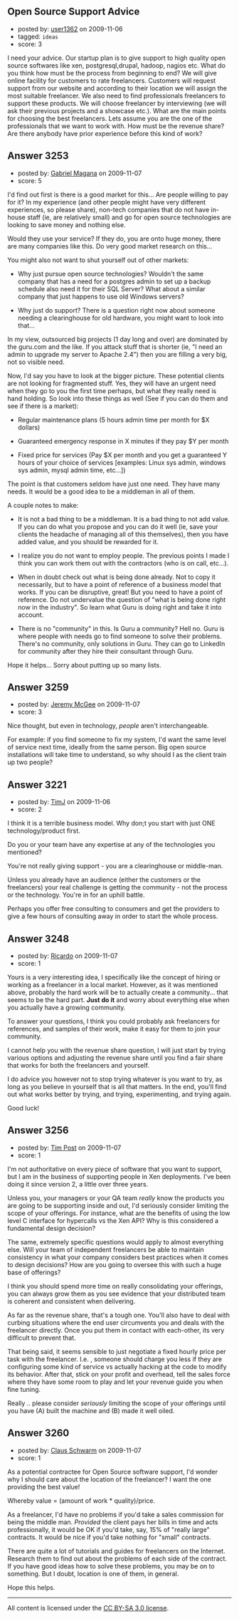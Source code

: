 ## Open Source Support Advice

- posted by: [user1362](https://stackexchange.com/users/-1/1362-user1362) on 2009-11-06
- tagged: `ideas`
- score: 3

I need your advice. Our startup plan is to give support to high quality open source softwares like xen, postgresql,drupal, hadoop, nagios etc. What do you think how must be the process from beginning to end? We will give online facility for customers to rate freelancers. Customers will request support from our website and according to their location we will assign the most suitable freelancer. We also need to find professionals freelancers to support these products. We will choose freelancer by interviewing (we will ask their previous projects and a showcase etc.). What are the main points for choosing the best freelancers. Lets assume you are the one of the professionals that we want to work with. How must be the revenue share? Are there anybody have prior experience before this kind of work?


## Answer 3253

- posted by: [Gabriel Magana](https://stackexchange.com/users/-1/1158-gabriel-magana) on 2009-11-07
- score: 5

I'd find out first is there is a good market for this...  Are people willing to pay for it?  In my experience (and other people might have very different experiences, so please share), non-tech companies that do not have in-house staff (ie, are relatively small) and go for open source technologies are looking to save money and nothing else.

Would they use your service?  If they do, you are onto huge money, there are many companies like this.  Do very good market research on this...

You might also not want to shut yourself out of other markets:

- Why just pursue open source technologies?  Wouldn't the same company that has a need for a postgres admin to set up a backup schedule also need it for their SQL Server?  What about a similar company that just happens to use old Windows servers?

- Why just do support?  There is a question right now about someone needing a clearinghouse for old hardware, you might want to look into that...

In my view, outsourced big projects (1 day long and over) are dominated by the guru.com and the like.  If you attack stuff that is shorter (ie, "I need an admin to upgrade my server to Apache 2.4") then you are filling a very big, not so visible need.

Now, I'd say you have to look at the bigger picture.  These potential clients are not looking for fragmented stuff.  Yes, they will have an urgent need when they go to you the first time perhaps, but what they really need is hand holding.  So look into these things as well (See if you can do them and see if there is a market):

- Regular maintenance plans (5 hours admin time per month for $X dollars)

- Guaranteed emergency response in X minutes if they pay $Y per month

- Fixed price for services (Pay $X per month and you get a guaranteed Y hours of your choice of services [examples: Linux sys admin, windows sys admin, mysql admin time, etc...])

The point is that customers seldom have just one need.  They have many needs.  It would be a good idea to be a middleman in all of them.

A couple notes to make:

- It is not a bad thing to be a middleman.  It is a bad thing to not add value.  If you can do what you propose and you can do it well (ie, save your clients the headache of managing all of this themselves), then you have added value, and you should be rewarded for it.

- I realize you do not want to employ people.  The previous points I made I think you can work them out with the contractors (who is on call, etc...).

- When in doubt check out what is being done already.  Not to copy it necessarily, but to have a point of reference of a business model that works.  If you can be disruptive, great!  But you need to have a point of reference.  Do not undervalue the question of "what is being done right now in the industry".  So learn what Guru is doing right and take it into account.

- There is no "community" in this.  Is Guru a community?  Hell no.  Guru is where people with needs go to find someone to solve their problems.  There's no community, only solutions in Guru.  They can go to LinkedIn for community after they hire their consultant through Guru.

Hope it helps... Sorry about putting up so many lists.


## Answer 3259

- posted by: [Jeremy McGee](https://stackexchange.com/users/-1/1152-jeremy-mcgee) on 2009-11-07
- score: 3

Nice thought, but even in technology, *people* aren't interchangeable.

For example: if you find someone to fix my system, I'd want the same level of service next time, ideally from the same person. Big open source installations will take time to understand, so why should I as the client train up two people?


## Answer 3221

- posted by: [TimJ](https://stackexchange.com/users/-1/1172-timj) on 2009-11-06
- score: 2

I think it is a terrible business model.  Why don;t you start with just ONE technology/product first.

Do you or your team have any expertise at any of the technologies you mentioned?  

You're not really giving support - you are a clearinghouse or middle-man.

Unless you already have an audience (either the customers or the freelancers) your real challenge is getting the community - not the process or the technology.  You're in for an uphill battle.

Perhaps you offer free consulting to consumers and get the providers to give a few hours of consulting away in order to start the whole process.  




## Answer 3248

- posted by: [Ricardo](https://stackexchange.com/users/-1/42-ricardo) on 2009-11-07
- score: 1

Yours is a very interesting idea, I specifically like the concept of hiring or working as a freelancer in a local market. However, as it was mentioned above, probably the hard work will be to actually create a community... that seems to be the hard part. **Just do it** and worry about everything else when you actually have a growing community. 

To answer your questions, I think you could probably ask freelancers for references, and samples of their work, make it easy for them to join your community.

I cannot help you with the revenue share question, I will just start by trying various options and adjusting the revenue share until you find a fair share that works for both the freelancers and yourself.

I do advice you however not to stop trying whatever is you want to try, as long as you believe in yourself that is all that matters. In the end, you'll find out what works better by trying, and trying, experimenting, and trying again.

Good luck!


## Answer 3256

- posted by: [Tim Post](https://stackexchange.com/users/-1/1343-tim-post) on 2009-11-07
- score: 1

I'm not authoritative on every piece of software that you want to support, but I am in the business of supporting people in Xen deployments. I've been doing it since version 2, a little over three years.

Unless you, your managers or your QA team _really_ know the products you are going to be supporting inside and out, I'd seriously consider limiting the scope of your offerings. For instance, what are the benefits of using the low level C interface for hypercalls vs the Xen API? Why is this considered a fundamental design decision?

The same, extremely specific questions would apply to almost everything else. Will your team of independent freelancers be able to maintain consistency in what your company considers best practices when it comes to design decisions? How are you going to oversee this with such a huge base of offerings?

I think you should spend more time on really consolidating your offerings, you can always grow them as you see evidence that your distributed team is coherent and consistent when delivering.

As far as the revenue share, that's a tough one. You'll also have to deal with curbing situations where the end user circumvents you and deals with the freelancer directly. Once you put them in contact with each-other, its very difficult to prevent that.

That being said, it seems sensible to just negotiate a fixed hourly price per task with the freelancer. I.e. , someone should charge you less if they are configuring some kind of service vs actually hacking at the code to modify its behavior. After that, stick on your profit and overhead, tell the sales force where they have some room to play and let your revenue guide you when fine tuning.

Really .. please consider _seriously_ limiting the scope of your offerings until you have (A) built the machine and (B) made it well oiled.



## Answer 3260

- posted by: [Claus Schwarm](https://stackexchange.com/users/-1/294-claus-schwarm) on 2009-11-07
- score: 1

As a potential contractee for Open Source software support, I'd wonder why I should care about the location of the freelancer? I want the one providing the best value!

Whereby value = (amount of work * quality)/price.

As a freelancer, I'd have no problems if you'd take a sales commission for being the middle man. *Provided* the client pays her bills in time and acts professionally, it would be OK if you'd take, say, 15% of "really large" contracts. It would be nice if you'd take nothing for "small" contracts.

There are quite a lot of tutorials and guides for freelancers on the Internet. Research them to find out about the problems of each side of the contract. If you have good ideas how to solve these problems, you may be on to something. But I doubt, location is one of them, in general.

Hope this helps.



---

All content is licensed under the [CC BY-SA 3.0 license](https://creativecommons.org/licenses/by-sa/3.0/).
